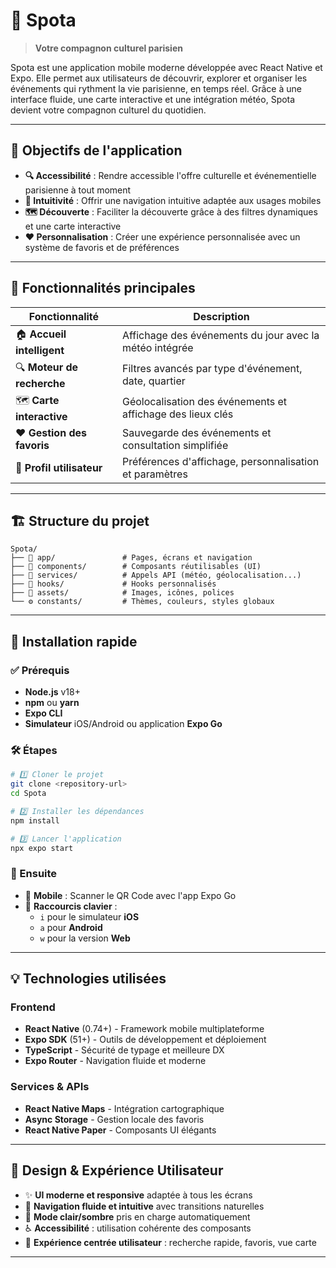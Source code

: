 # 🎯 Spota

> **Votre compagnon culturel parisien**

Spota est une application mobile moderne développée avec React Native et Expo. Elle permet aux utilisateurs de découvrir, explorer et organiser les événements qui rythment la vie parisienne, en temps réel. Grâce à une interface fluide, une carte interactive et une intégration météo, Spota devient votre compagnon culturel du quotidien.

---

## 🌟 Objectifs de l'application

- **🔍 Accessibilité** : Rendre accessible l'offre culturelle et événementielle parisienne à tout moment
- **📱 Intuitivité** : Offrir une navigation intuitive adaptée aux usages mobiles  
- **🗺️ Découverte** : Faciliter la découverte grâce à des filtres dynamiques et une carte interactive
- **❤️ Personnalisation** : Créer une expérience personnalisée avec un système de favoris et de préférences

---

## 📱 Fonctionnalités principales

| Fonctionnalité | Description |
|---|---|
| 🏠 **Accueil intelligent** | Affichage des événements du jour avec la météo intégrée |
| 🔍 **Moteur de recherche** | Filtres avancés par type d'événement, date, quartier |
| 🗺️ **Carte interactive** | Géolocalisation des événements et affichage des lieux clés |
| ❤️ **Gestion des favoris** | Sauvegarde des événements et consultation simplifiée |
| 👤 **Profil utilisateur** | Préférences d'affichage, personnalisation et paramètres |

---

## 🏗️ Structure du projet

```
Spota/
├── 📱 app/               # Pages, écrans et navigation
├── 🧩 components/        # Composants réutilisables (UI)
├── 🔌 services/          # Appels API (météo, géolocalisation...)
├── 🎣 hooks/             # Hooks personnalisés
├── 🎨 assets/            # Images, icônes, polices
└── ⚙️ constants/         # Thèmes, couleurs, styles globaux
```

---

## 🚀 Installation rapide

### ✅ Prérequis

- **Node.js** v18+
- **npm** ou **yarn**
- **Expo CLI**
- **Simulateur** iOS/Android ou application **Expo Go**

### 🛠️ Étapes

```bash
# 1️⃣ Cloner le projet
git clone <repository-url>
cd Spota

# 2️⃣ Installer les dépendances
npm install

# 3️⃣ Lancer l'application
npx expo start
```

### 📱 Ensuite

- 📲 **Mobile** : Scanner le QR Code avec l'app Expo Go
- 📱 **Raccourcis clavier** :
  - `i` pour le simulateur **iOS**
  - `a` pour **Android**  
  - `w` pour la version **Web**

---

## 💡 Technologies utilisées

### Frontend

- **React Native** (0.74+) - Framework mobile multiplateforme
- **Expo SDK** (51+) - Outils de développement et déploiement
- **TypeScript** - Sécurité de typage et meilleure DX
- **Expo Router** - Navigation fluide et moderne

### Services & APIs

- **React Native Maps** - Intégration cartographique
- **Async Storage** - Gestion locale des favoris
- **React Native Paper** - Composants UI élégants

---

## 🎨 Design & Expérience Utilisateur

- ✨ **UI moderne et responsive** adaptée à tous les écrans
- 🧭 **Navigation fluide et intuitive** avec transitions naturelles
- 🌙 **Mode clair/sombre** pris en charge automatiquement
- ♿ **Accessibilité** : utilisation cohérente des composants
- 🎯 **Expérience centrée utilisateur** : recherche rapide, favoris, vue carte

---

